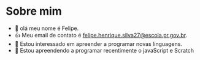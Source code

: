 # Sobre mim
- 👋 olá meu nome é Felipe.
- 👍 Meu email de contato é felipe.henrique.silva27@escola.pr.gov.br.
- 👀 Estou interessado em apreender a programar novas linguagens.
- 🌱 Estou apreendendo a programar recentimente o javaScript e Scratch

<!---
Lipin06/Lipin06 is a ✨ special ✨ repository because its `README.md` (this file) appears on your GitHub profile.
You can click the Preview link to take a look at your changes.
--->
